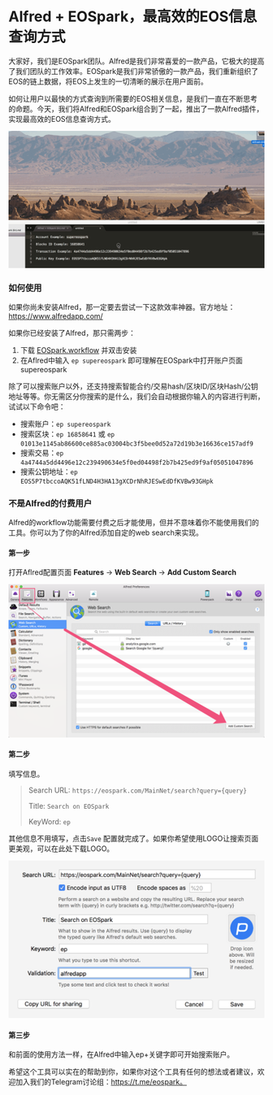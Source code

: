 # Alfred + EOSpark，最高效的EOS信息查询方式

大家好，我们是EOSpark团队。Alfred是我们非常喜爱的一款产品，它极大的提高了我们团队的工作效率。EOSpark是我们非常骄傲的一款产品，我们重新组织了EOS的链上数据，将EOS上发生的一切清晰的展示在用户面前。



如何让用户以最快的方式查询到所需要的EOS相关信息，是我们一直在不断思考的命题。今天，我们将Alfred和EOSpark组合到了一起，推出了一款Alfred插件，实现最高效的EOS信息查询方式。



![Alfred+EOSpark](https://github.com/BlockABC/picbec/blob/master/alfred_eospark/Alfred+EOSpark.gif?raw=true)

### 如何使用

如果你尚未安装Alfred，那一定要去尝试一下这款效率神器。官方地址：https://www.alfredapp.com/

如果你已经安装了Alfred，那只需两步：

1. 下载 [EOSpark.workflow](https://static.eospark.com/) 并双击安装
2. 在Aflred中输入 `ep supereospark` 即可理解在EOSpark中打开账户页面 supereospark

除了可以搜索账户以外，还支持搜索智能合约/交易hash/区块ID/区块Hash/公钥地址等等。你无需区分你搜索的是什么，我们会自动根据你输入的内容进行判断，试试以下命令吧：

* 搜索账户：`ep supereospark`
* 搜索区块：`ep 16858641` 或 `ep 01013e1145ab86600ce885ac03004bc3f5bee0d52a72d19b3e16636ce157adf9 `
* 搜索交易：`ep 4a4744a5dd4496e12c239490634e5f0ed04498f2b7b425ed9f9af05051047896`
* 搜索公钥地址：`ep EOS5P7tbccoAQK51fLND4H3HA13gXCDrNhRJESwEdDfKVBw93GHpk`



### 不是Alfred的付费用户

Alfred的workflow功能需要付费之后才能使用，但并不意味着你不能使用我们的工具。你可以为了你的Alfred添加自定的web search来实现。

#### 第一步

打开Aflred配置页面 **Features** -> **Web Search** -> **Add Custom Search**

![step1](https://github.com/BlockABC/picbec/blob/master/alfred_eospark/step1.png?raw=true)



#### 第二步

填写信息。

> Search URL: `https://eospark.com/MainNet/search?query={query}`
>
> Title: `Search on EOSpark`
>
> KeyWord: `ep`

其他信息不用填写，点击`Save` 配置就完成了。如果你希望使用LOGO让搜索页面更美观，可以在此处下载LOGO。

![step2](https://github.com/BlockABC/picbec/blob/master/alfred_eospark/step2.png?raw=true)



#### 第三步

和前面的使用方法一样，在Alfred中输入ep+关键字即可开始搜索账户。



希望这个工具可以实在的帮助到你，如果你对这个工具有任何的想法或者建议，欢迎加入我们的Telegram讨论组：https://t.me/eospark。
